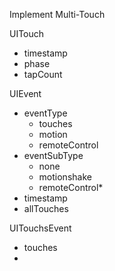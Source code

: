 Implement Multi-Touch

UITouch

* timestamp
* phase
* tapCount



UIEvent

* eventType
	* touches
	* motion
	* remoteControl
* eventSubType
	* none
	* motionshake
	* remoteControl*
* timestamp
* allTouches



	

UITouchsEvent

* touches
* 


